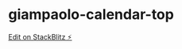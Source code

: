 # giampaolo-calendar-top

[Edit on StackBlitz ⚡️](https://stackblitz.com/edit/giampaolo-calendar-top)